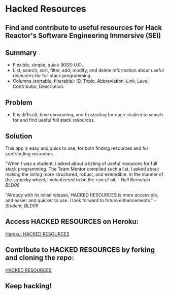 # Hacked Resources
## Find and contribute to useful resources for Hack Reactor's Software Engineering Immersive (SEI)

## Summary
- Flexible, simple, quick (KISS-UX).
- List, search, sort, filter, add, modify, and delete information about useful resources for full stack programming. 
- Columns (sortable, filterable): ID, Topic, Abbreviation, Link, Level, Contributor, Description.

## Problem
- It is difficult, time consuming, and frustrating for each student to search for and find useful full stack resources.

## Solution
This app is easy and quick to use, for both finding resources and for contributing resources. 

"When I was a student, I asked about a listing of useful resources for full stack programming. The Team Mentor compiled such a list. I asked about making the listing more structured, robust, and extendible. In the manner of the squeeky wheel, I volunteered to be the can of oil. *- Neil Bernstein BLD08*

"Already with its initial release, HACKED RESOURCES is more accessible, and easier and quicker to use. I look forward to future enhancements." *- Student, BLD09*

## Access HACKED RESOURCES on Heroku:
[Heroku: HACKED RESOURCES](https://tranquil-mesa-77742.herokuapp.com/)

## Contribute to HACKED RESOURCES by forking and cloning the repo:
[HACKED RESOURCES](https://github.com/nsbernstein52/hacked-resources)

## **Keep hacking!**
